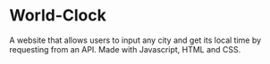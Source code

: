 # World-Clock
A website that allows users to input any city and get its local time by requesting from an API.
Made with Javascript, HTML and CSS.
